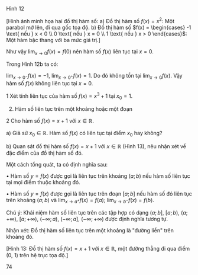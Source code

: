 Hình 12

[Hình ảnh minh họa hai đồ thị hàm số:
a) Đồ thị hàm số $f(x) = x^2$: Một parabol mở lên, đi qua gốc tọa độ.
b) Đồ thị hàm số $f(x) = \begin{cases} -1 \text{ nếu } x < 0 \\ 0 \text{ nếu } x = 0 \\ 1 \text{ nếu } x > 0 \end{cases}$: Một hàm bậc thang với ba mức giá trị.]

Như vậy $\lim_{x \to 0} f(x) = f(0)$ nên hàm số $f(x)$ liên tục tại $x = 0$.

Trong Hình 12b ta có:

$\lim_{x \to 0^-} f(x) = -1$, $\lim_{x \to 0^+} f(x) = 1$. Do đó không tồn tại $\lim_{x \to 0} f(x)$. Vậy hàm số $f(x)$ không liên tục tại $x = 0$.

1 Xét tính liên tục của hàm số $f(x) = x^3 + 1$ tại $x_0 = 1$.

2. Hàm số liên tục trên một khoảng hoặc một đoạn

2 Cho hàm số $f(x) = x + 1$ với $x \in \mathbb{R}$.

a) Giả sử $x_0 \in \mathbb{R}$. Hàm số $f(x)$ có liên tục tại điểm $x_0$ hay không?

b) Quan sát đồ thị hàm số $f(x) = x + 1$ với $x \in \mathbb{R}$ (Hình 13), nêu nhận xét về đặc điểm của đồ thị hàm số đó.

Một cách tổng quát, ta có định nghĩa sau:

• Hàm số $y = f(x)$ được gọi là liên tục trên khoảng $(a ; b)$ nếu hàm số liên tục tại mọi điểm thuộc khoảng đó.

• Hàm số $y = f(x)$ được gọi là liên tục trên đoạn $[a ; b]$ nếu hàm số đó liên tục trên khoảng $(a ; b)$ và $\lim_{x \to a^+} f(x) = f(a)$; $\lim_{x \to b^-} f(x) = f(b)$.

Chú ý: Khái niệm hàm số liên tục trên các tập hợp có dạng $(a ; b]$, $[a ; b)$, $(a ; +\infty)$, $[a ; +\infty)$, $(-\infty ; a)$, $(-\infty ; a]$, $(-\infty ; +\infty)$ được định nghĩa tương tự.

Nhận xét: Đồ thị hàm số liên tục trên một khoảng là "đường liền" trên khoảng đó.

[Hình 13: Đồ thị hàm số $f(x) = x + 1$ với $x \in \mathbb{R}$, một đường thẳng đi qua điểm (0, 1) trên hệ trục tọa độ.]

74